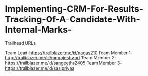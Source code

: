 # Implementing-CRM-For-Results-Tracking-Of-A-Candidate-With-Internal-Marks-

Trailhead URLs

Team Lead-https://trailblazer.me/id/nagas210
Team Member 1-http://trailblazer.me/id/mmrajeshwari
Team Member 2-https://trailblazer.me/id/sangeetha2405
Team Member 3-https://trailblazer.me/id/sasipriyaa
